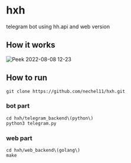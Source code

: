 # hxh
telegram bot using hh.api and web version

## How it works
![Peek 2022-08-08 12-23](https://user-images.githubusercontent.com/91884862/183385928-f75f8a44-541f-455e-b9e3-532f90cc3516.gif)


## How to run 
```
git clone https://github.com/nechel11/hxh.git
```
### bot part
```
cd hxh/telegram_backend\(python\)
python3 telegram.py
```
### web part
```
cd hxh/web_backend\(golang\)
make
```
